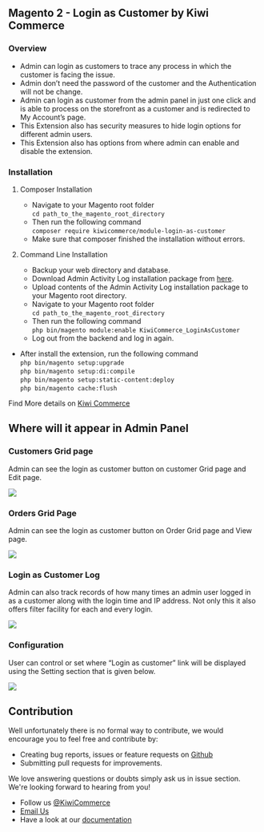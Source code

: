 ## Magento 2 - Login as Customer by Kiwi Commerce

### Overview
- Admin can login as customers to trace any process in which the customer is facing the issue.
- Admin don’t need the password of the customer and the Authentication will not be change.
- Admin can login as customer from the admin panel in just one click and is able to process on the storefront as a customer and is  redirected to My Account’s page.
- This Extension also has security measures to hide login options for different admin users.
- This Extension also has options from where admin can enable and disable the extension.

### **Installation**
 
 1. Composer Installation
      - Navigate to your Magento root folder<br />
            `cd path_to_the_magento_root_directory`<br />
      - Then run the following command<br />
          `composer require kiwicommerce/module-login-as-customer`<br/>
      - Make sure that composer finished the installation without errors.

 2. Command Line Installation
      - Backup your web directory and database.
      - Download Admin Activity Log installation package from <a href="https://github.com/kiwicommerce/magento2-login-as-customer/releases/download/v1.0.0/kiwicommerce-login-as-customer-v100.zip">here</a>.
      - Upload contents of the Admin Activity Log installation package to your Magento root directory.
      - Navigate to your Magento root folder<br />
          `cd path_to_the_magento_root_directory`<br />
      - Then run the following command<br />
          `php bin/magento module:enable KiwiCommerce_LoginAsCustomer`<br />
      - Log out from the backend and log in again.
   
- After install the extension, run the following command <br/>
          `php bin/magento setup:upgrade`<br />
          `php bin/magento setup:di:compile`<br />
          `php bin/magento setup:static-content:deploy`<br />
          `php bin/magento cache:flush`
          
Find More details on <a href="https://kiwicommerce.co.uk/docs/login_as_customer/" target="_blank">Kiwi Commerce</a>

## Where will it appear in Admin Panel

### Customers Grid page

Admin can see the login as customer button on customer Grid page and Edit page.

<img src="https://kiwicommerce.co.uk/wp-content/uploads/2018/05/CustomerGrid-1.png"/><br/>

### Orders Grid Page

Admin can see the login as customer button on Order Grid page and View page.

<img src="https://kiwicommerce.co.uk/wp-content/uploads/2018/05/CustomerOrderGridpng.png"/><br/>


### Login as Customer Log 

Admin can also track records of how many times an admin user logged in as a customer along with the login time and IP address. Not only this it also offers filter facility for each and every login.

<img src="https://kiwicommerce.co.uk/wp-content/uploads/2018/05/LoginAscustomerLog_New.png"/> <br/>

### Configuration

User can control or set where “Login as customer” link will be displayed using the Setting section that is given below.

<img src="https://kiwicommerce.co.uk/wp-content/uploads/2018/05/ConfigurationSetting.png" /> <br/>

## Contribution
Well unfortunately there is no formal way to contribute, we would encourage you to feel free and contribute by:
 
  - Creating bug reports, issues or feature requests on <a target="_blank" href="https://github.com/kiwicommerce/magento2-login-as-customer/issues">Github</a>
  - Submitting pull requests for improvements.
    
We love answering questions or doubts simply ask us in issue section. We're looking forward to hearing from you!
 
  - Follow us <a href="https://twitter.com/KiwiCommerce">@KiwiCommerce</a>
  - <a href="mailto:support@kiwicommerce.co.uk">Email Us</a>
  - Have a look at our <a href="https://kiwicommerce.co.uk/docs/login_as_customer/">documentation</a>
